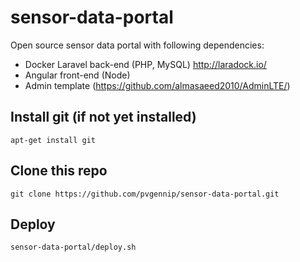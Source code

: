 # sensor-data-portal
Open source sensor data portal with following dependencies:
* Docker Laravel back-end (PHP, MySQL) http://laradock.io/
* Angular front-end (Node)
 * Admin template (https://github.com/almasaeed2010/AdminLTE/)

## Install git (if not yet installed)
```apt-get install git```

## Clone this repo
```git clone https://github.com/pvgennip/sensor-data-portal.git```

## Deploy
```sensor-data-portal/deploy.sh```
